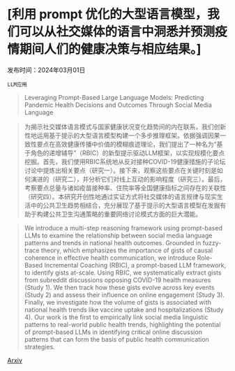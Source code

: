 # [利用 prompt 优化的大型语言模型，我们可以从社交媒体的语言中洞悉并预测疫情期间人们的健康决策与相应结果。]

发布时间：2024年03月01日

`LLM应用`

> Leveraging Prompt-Based Large Language Models: Predicting Pandemic Health Decisions and Outcomes Through Social Media Language

> 为揭示社交媒体语言模式与国家健康状况变化趋势间的内在联系，我们创新性地运用基于提示的大型语言模型构建一个多步推理框架。依据强调因果一致性要点在高效健康传播中价值的模糊痕迹理论，我们提出了一种名为“基于角色的递增辅导”（RBIC）的新型提示驱动LLM框架，以实现规模化要点挖掘。首先，我们使用RBIC系统地从反对接种COVID-19健康措施的子论坛讨论中提炼出相关要点（研究一）。接下来，观察这些要点在关键时刻是如何演进的（研究二），并分析它们对线上互动的影响程度（研究三）。最后，考察要点总量与诸如疫苗接种率、住院率等全国健康指标之间存在的关联性（研究四）。本研究开创性地通过实证方式将社交媒体的语言规律与现实生活中的公共卫生趋势相结合，充分展现了基于提示的大型语言模型在发掘有助于构建公共卫生沟通策略的重要网络讨论模式方面的巨大潜能。

> We introduce a multi-step reasoning framework using prompt-based LLMs to examine the relationship between social media language patterns and trends in national health outcomes. Grounded in fuzzy-trace theory, which emphasizes the importance of gists of causal coherence in effective health communication, we introduce Role-Based Incremental Coaching (RBIC), a prompt-based LLM framework, to identify gists at-scale. Using RBIC, we systematically extract gists from subreddit discussions opposing COVID-19 health measures (Study 1). We then track how these gists evolve across key events (Study 2) and assess their influence on online engagement (Study 3). Finally, we investigate how the volume of gists is associated with national health trends like vaccine uptake and hospitalizations (Study 4). Our work is the first to empirically link social media linguistic patterns to real-world public health trends, highlighting the potential of prompt-based LLMs in identifying critical online discussion patterns that can form the basis of public health communication strategies.

[Arxiv](https://arxiv.org/abs/2403.00994)